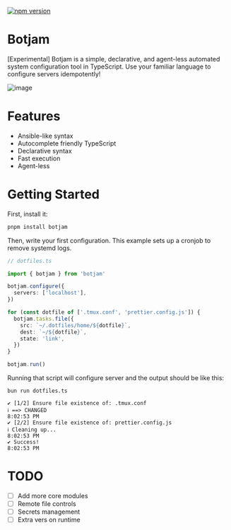 [![npm version](https://badge.fury.io/js/botjam.svg)](https://badge.fury.io/js/botjam)

# Botjam

[Experimental] Botjam is a simple, declarative, and agent-less automated system configuration tool in TypeScript. Use your familiar language to configure servers idempotently!

![image](https://github.com/user-attachments/assets/6e429a25-0547-49b5-88fe-f0940dc8e9b5)

# Features

- Ansible-like syntax
- Autocomplete friendly TypeScript
- Declarative syntax
- Fast execution
- Agent-less

# Getting Started

First, install it:

```bash
pnpm install botjam
```

Then, write your first configuration. This example sets up a cronjob to remove systemd logs.

```typescript
// dotfiles.ts

import { botjam } from 'botjam'

botjam.configure({
  servers: ['localhost'],
})

for (const dotfile of ['.tmux.conf', 'prettier.config.js']) {
  botjam.tasks.file({
    src: `~/.dotfiles/home/${dotfile}`,
    dest: `~/${dotfile}`,
    state: 'link',
  })
}

botjam.run()
```

Running that script will configure server and the output should be like this:

```
bun run dotfiles.ts

✔ [1/2] Ensure file existence of: .tmux.conf
ℹ ==> CHANGED                                                                       8:02:53 PM
✔ [2/2] Ensure file existence of: prettier.config.js
ℹ Cleaning up...                                                                    8:02:53 PM
✔ Success!                                                                          8:02:53 PM
```

# TODO

- [ ] Add more core modules
- [ ] Remote file controls
- [ ] Secrets management
- [ ] Extra vers on runtime
